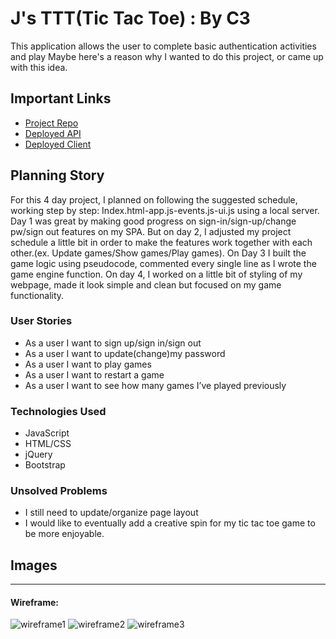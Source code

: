 # J's TTT(Tic Tac Toe) : By C3

This application allows the user to complete basic authentication activities and play  Maybe here's a reason why I wanted to do this project, or
came up with this idea.

## Important Links

- [Project Repo](https://git.generalassemb.ly/gundyn/game-project)
- [Deployed API](www.link.com)
- [Deployed Client]( https://jeheechoi.github.io/jsttt-client/)

## Planning Story

For this 4 day project, I planned on following the suggested schedule, working step by step: Index.html-app.js-events.js-ui.js using a local server. Day 1 was great by making good progress on sign-in/sign-up/change pw/sign out features on my SPA. But on day 2, I adjusted my project schedule a little bit in order to make the features work together with each other.(ex. Update games/Show games/Play games). On Day 3 I built the game logic using pseudocode, commented every single line as I wrote the game engine function. On day 4, I worked on a little bit of styling of my webpage, made it look simple and clean but focused on my game functionality. 

### User Stories

- As a user I want to sign up/sign in/sign out
- As a user I want to update(change)my password 
- As a user I want to play games
- As a user I want to restart a game
- As a user I want to see how many games I’ve played previously

### Technologies Used

- JavaScript
- HTML/CSS
- jQuery
- Bootstrap

### Unsolved Problems

- I still need to update/organize page layout
- I would like to eventually add a creative spin for my tic tac toe game to be more enjoyable.

## Images

---

#### Wireframe:
![wireframe1]( https://i.imgur.com/QQ5rpA4.png)
![wireframe2]( https://i.imgur.com/IZr9ijf.png)
![wireframe3]( https://i.imgur.com/6bQWtZH.png)
